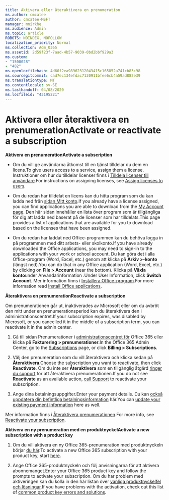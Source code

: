 ```yaml
---
title: Aktivera eller återaktivera en prenumeration
ms.author: cmcatee
author: cmcatee-MSFT
manager: mnirkhe
ms.audience: Admin
ms.topic: article
ROBOTS: NOINDEX, NOFOLLOW
localization_priority: Normal
ms.collection: Adm_O365
ms.assetid: 2d59f23f-7aad-4b57-9039-0bd2bbf929a3
ms.custom:
- "1500028"
- "482"
ms.openlocfilehash: 4d60f2ea98962312043415c165852a741cb83c98
ms.sourcegitcommit: cad7ec134efdac7130911bfee6cb4a59ad882e39
ms.translationtype: MT
ms.contentlocale: sv-SE
ms.lasthandoff: 04/08/2020
ms.locfileid: "43195221"
---
```

# <a name="activate-or-reactivate-a-subscription"></a><span data-ttu-id="46dca-102">Aktivera eller återaktivera en prenumeration</span><span class="sxs-lookup"><span data-stu-id="46dca-102">Activate or reactivate a subscription</span></span>

<span data-ttu-id="46dca-103">**Aktivera en prenumeration**</span><span class="sxs-lookup"><span data-stu-id="46dca-103">**Activate a subscription**</span></span>

- <span data-ttu-id="46dca-104">Om du vill ge användarna åtkomst till en tjänst tilldelar du dem en licens.</span><span class="sxs-lookup"><span data-stu-id="46dca-104">To give users access to a service, assign them a license.</span></span> <span data-ttu-id="46dca-105">Instruktioner om hur du tilldelar licenser finns i [Tilldela licenser till användare](https://docs.microsoft.com/microsoft-365/admin/manage/assign-licenses-to-users?view=o365-worldwide).</span><span class="sxs-lookup"><span data-stu-id="46dca-105">For instructions on assigning licenses, see [Assign licenses to users](https://docs.microsoft.com/microsoft-365/admin/manage/assign-licenses-to-users?view=o365-worldwide).</span></span> 

- <span data-ttu-id="46dca-106">Om du redan har tilldelat en licens kan du hitta program som du kan ladda ned från [sidan Mitt konto](https://portal.office.com/account/#installs).</span><span class="sxs-lookup"><span data-stu-id="46dca-106">If you already have a license assigned, you can find applications you are able to download from the [My Account page](https://portal.office.com/account/#installs).</span></span> <span data-ttu-id="46dca-107">Den här sidan innehåller en lista över program som är tillgängliga för dig att ladda ned baserat på de licenser som har tilldelats.</span><span class="sxs-lookup"><span data-stu-id="46dca-107">This page provides a list of applications that are available for you to download based on the licenses that have been assigned.</span></span> 

- <span data-ttu-id="46dca-108">Om du redan har laddat ned Office-programmen kan du behöva logga in på programmen med ditt arbets- eller skolkonto.</span><span class="sxs-lookup"><span data-stu-id="46dca-108">If you have already downloaded the Office applications, you may need to sign-in to the applications with your work or school account.</span></span> <span data-ttu-id="46dca-109">Du kan göra det i alla Office-program (Word, Excel, etc.) genom att klicka på **Arkiv >-konto** (längst ned).</span><span class="sxs-lookup"><span data-stu-id="46dca-109">You can do that in any Office application (Word, Excel, etc.) by clicking on **File > Account** (near the bottom).</span></span> <span data-ttu-id="46dca-110">Klicka på **Växla konto**under Användarinformation .</span><span class="sxs-lookup"><span data-stu-id="46dca-110">Under User Information, click **Switch Account**.</span></span> <span data-ttu-id="46dca-111">Mer information finns i [Installera Office-program](https://docs.microsoft.com/microsoft-365/admin/setup/install-applications).</span><span class="sxs-lookup"><span data-stu-id="46dca-111">For more information read [Install Office applications](https://docs.microsoft.com/microsoft-365/admin/setup/install-applications).</span></span> 

<span data-ttu-id="46dca-112">**Återaktivera en prenumeration**</span><span class="sxs-lookup"><span data-stu-id="46dca-112">**Reactivate a subscription**</span></span>

<span data-ttu-id="46dca-113">Om prenumerationen går ut, inaktiverades av Microsoft eller om du avbröt den mitt under en prenumerationsperiod kan du återaktivera den i administrationscentret.</span><span class="sxs-lookup"><span data-stu-id="46dca-113">If your subscription expires, was disabled by Microsoft, or you cancelled it in the middle of a subscription term, you can reactivate it in the admin center.</span></span>
  
1. <span data-ttu-id="46dca-114">Gå till sidan Prenumerationer i [administrationscentret för](https://go.microsoft.com/fwlink/p/?linkid=842054) Office 365 eller klicka på **Fakturering > prenumerationer**.</span><span class="sxs-lookup"><span data-stu-id="46dca-114">In the Office 365 Admin Center, go to the [Subscriptions](https://go.microsoft.com/fwlink/p/?linkid=842054) page, or click **Billing > Subscriptions**.</span></span>

2. <span data-ttu-id="46dca-115">Välj den prenumeration som du vill återaktivera och klicka sedan på **Återaktivera**.</span><span class="sxs-lookup"><span data-stu-id="46dca-115">Choose the subscription you want to reactivate, then click **Reactivate**.</span></span> <span data-ttu-id="46dca-116">Om du inte ser **Återaktivera** som en tillgänglig åtgärd [ringer du support](https://support.office.com/article/call-support-32a17ca7-6fa0-4870-8a8d-e25ba4ccfd4b) för att återaktivera prenumerationen.</span><span class="sxs-lookup"><span data-stu-id="46dca-116">If you do not see **Reactivate** as an available action, [call Support](https://support.office.com/article/call-support-32a17ca7-6fa0-4870-8a8d-e25ba4ccfd4b) to reactivate your subscription.</span></span>

3. <span data-ttu-id="46dca-117">Ange dina betalningsuppgifter.</span><span class="sxs-lookup"><span data-stu-id="46dca-117">Enter your payment details.</span></span> <span data-ttu-id="46dca-118">Du kan [också uppdatera din befintliga betalningsinformation](https://docs.microsoft.com/microsoft-365/commerce/billing-and-payments/add-update-or-remove-credit-card-or-bank-account?view=o365-worldwide) här.</span><span class="sxs-lookup"><span data-stu-id="46dca-118">You can [update your existing payment information](https://docs.microsoft.com/microsoft-365/commerce/billing-and-payments/add-update-or-remove-credit-card-or-bank-account?view=o365-worldwide) here as well.</span></span>

<span data-ttu-id="46dca-119">Mer information finns i [Återaktivera prenumerationen](https://docs.microsoft.com/office365/admin/subscriptions-and-billing/reactivate-your-subscription).</span><span class="sxs-lookup"><span data-stu-id="46dca-119">For more info, see [Reactivate your subscription](https://docs.microsoft.com/office365/admin/subscriptions-and-billing/reactivate-your-subscription).</span></span>

<span data-ttu-id="46dca-120">**Aktivera en ny prenumeration med en produktnyckel**</span><span class="sxs-lookup"><span data-stu-id="46dca-120">**Activate a new subscription with a product key**</span></span>

1. <span data-ttu-id="46dca-121">Om du vill aktivera en ny Office 365-prenumeration med produktnyckeln börjar [du här](https://support.office.com/article/where-to-enter-your-office-product-key-0a82e5ae-739e-4b92-a6f4-2ec780c185db).</span><span class="sxs-lookup"><span data-stu-id="46dca-121">To activate a new Office 365 subscription with your product key, start [here](https://support.office.com/article/where-to-enter-your-office-product-key-0a82e5ae-739e-4b92-a6f4-2ec780c185db).</span></span> 

2. <span data-ttu-id="46dca-122">Ange Office 365-produktnyckeln och följ anvisningarna för att aktivera abonnemanget.</span><span class="sxs-lookup"><span data-stu-id="46dca-122">Enter your Office 365 product key and follow the prompts to activate your subscription.</span></span> <span data-ttu-id="46dca-123">Om du har problem med aktiveringen kan du kolla in den här listan över [vanliga produktnyckelfel och lösningar](https://docs.microsoft.com/microsoft-365/commerce/product-key-errors-and-solutions).</span><span class="sxs-lookup"><span data-stu-id="46dca-123">If you have problems with the activation, check out this list of [common product key errors and solutions](https://docs.microsoft.com/microsoft-365/commerce/product-key-errors-and-solutions).</span></span>
